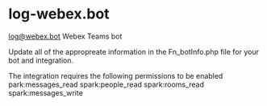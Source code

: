 # log-webex.bot
log@webex.bot Webex Teams bot


Update all of the appropreate information in the Fn_botInfo.php file for your bot and integration. 

The integration requires the following permissions to be enabled
  park:messages_read 
  spark:people_read 
  spark:rooms_read 
  spark:messages_write
